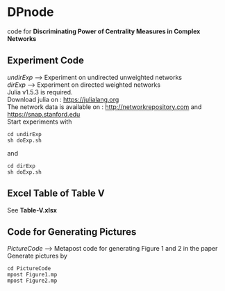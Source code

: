 # DPnode
code for **Discriminating Power of Centrality Measures in Complex Networks**  
## Experiment Code
*undirExp* --> Experiment on undirected unweighted networks  
*dirExp* --> Experiment on directed weighted networks  
Julia v1.5.3 is required.  
Download julia on : https://julialang.org  
The network data is available on : http://networkrepository.com and https://snap.stanford.edu  
Start experiments with
```shell
cd undirExp
sh doExp.sh
```
and
```shell
cd dirExp
sh doExp.sh
```
## Excel Table of Table V
See **Table-V.xlsx**   
## Code for Generating Pictures
*PictureCode* --> Metapost code for generating Figure 1 and 2 in the paper  
Generate pictures by
```shell
cd PictureCode
mpost Figure1.mp
mpost Figure2.mp
```
